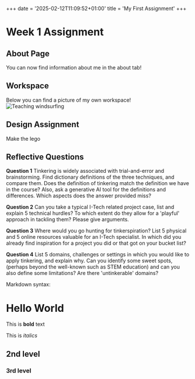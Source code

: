 +++
date = '2025-02-12T11:09:52+01:00'
title = 'My First Assignment'
+++

# Week 1 Assignment


## About Page
You can now find information about me in the about tab!

## Workspace
Below you can find a picture of my own workspace!
![Teaching windsurfing](/img/9568.JPEG)

## Design Assignment
Make the lego

## Reflective Questions
**Question 1** 
Tinkering is widely associated with trial-and-error and brainstorming.  Find dictionary definitions of the three techniques, and compare them. Does the definition of tinkering match the definition we have in the course? Also, ask a generative AI tool for the definitions and differences. Which aspects does the answer provided miss?

**Question 2**
Can you take a typical I-Tech related project case, list and explain 5 technical hurdles? To which extent do they allow for a 'playful' approach in tackling them? Please give arguments.

**Question 3**
Where would you go hunting for tinkerspiration? List 5 physical and 5 online resources valuable for an I-Tech specialist. In which did you already find inspiration for a project you did or that got on your bucket list?

**Question 4**
List 5 domains, challenges or settings in which you would like to apply tinkering, and explain why. Can you identify some sweet spots, (perhaps beyond the well-known such as STEM education) and can you also define some limitations? Are there 'untinkerable' domains?


Markdown syntax:

# Hello World

This is **bold** text

This is *italics*

## 2nd level 

### 3rd level
